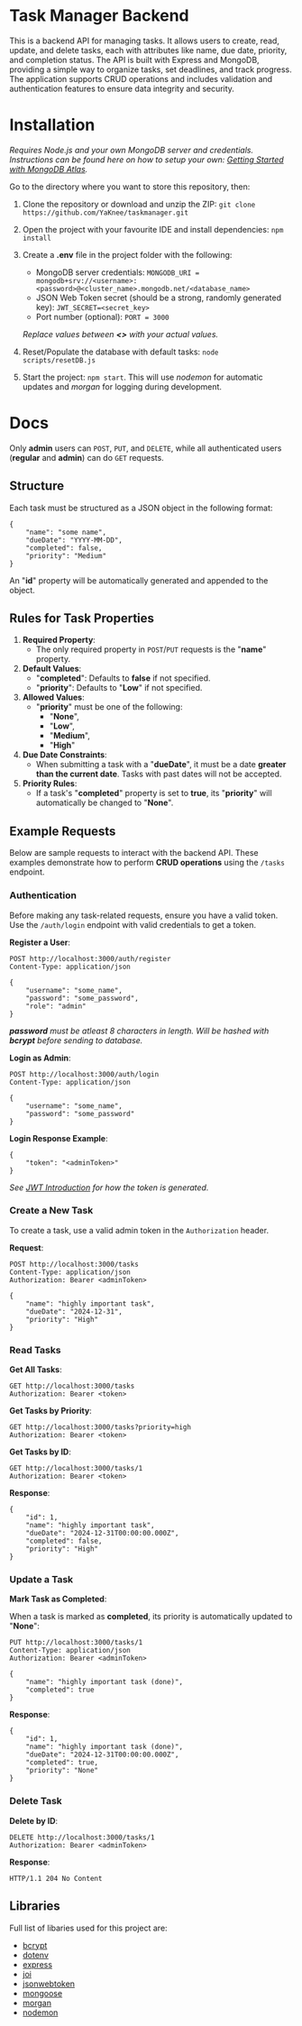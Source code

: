 # Task Manager Backend

This is a backend API for managing tasks. It allows users to create, read, update, and delete tasks, each with attributes like name, due date, priority, and completion status. The API is built with Express and MongoDB, providing a simple way to organize tasks, set deadlines, and track progress. The application supports CRUD operations and includes validation and authentication features to ensure data integrity and security.

# Installation
_Requires Node.js and your own MongoDB server and credentials. Instructions can be found here on how to setup your own: [Getting Started with MongoDB Atlas](https://www.youtube.com/watch?v=bBA9rUdqmgY)._

Go to the directory where you want to store this repository, then:
1. Clone the repository or download and unzip the ZIP: `git clone https://github.com/YaKnee/taskmanager.git`
2. Open the project with your favourite IDE and install dependencies: `npm install`
3. Create a __.env__ file in the project folder with the following:
    - MongoDB server credentials: `MONGODB_URI = mongodb+srv://<username>:<password>@<cluster_name>.mongodb.net/<database_name>`
    - JSON Web Token secret (should be a strong, randomly generated key): `JWT_SECRET=<secret_key>`
    - Port number (optional): `PORT = 3000`

    _Replace values between __<>__ with your actual values._

4. Reset/Populate the database with default tasks: `node scripts/resetDB.js`
5. Start the project: `npm start`. This will use _nodemon_ for automatic updates and _morgan_ for logging during development.

# Docs

Only __admin__ users can `POST`, `PUT`, and `DELETE`, while all authenticated users (__regular__ and __admin__) can do `GET` requests. 

## Structure 
Each task must be structured as a JSON object in the following format:
``` 
{
    "name": "some name",
    "dueDate": "YYYY-MM-DD",
    "completed": false,
    "priority": "Medium"
}
```
An "__id__" property will be automatically generated and appended to the object.

## Rules for Task Properties
1. __Required Property__:
    - The only required property in `POST`/`PUT` requests is the "__name__" property.
2. __Default Values__:
    - "__completed__": Defaults to __false__ if not specified.
    - "__priority__": Defaults to "__Low__" if not specified.
3. __Allowed Values__:
    - "__priority__" must be one of the following:
        - "__None__",
        - "__Low__",
        - "__Medium__",
        - "__High__"
4. __Due Date Constraints__:
    - When submitting a task with a "__dueDate__", it must be a date __greater than the current date__. Tasks with past dates will not be accepted.
5. __Priority Rules__:
    - If a task's "__completed__" property is set to __true__, its "__priority__" will automatically be changed to "__None__".

## Example Requests

Below are sample requests to interact with the backend API. These examples demonstrate how to perform __CRUD operations__ using the `/tasks` endpoint.

### Authentication

Before making any task-related requests, ensure you have a valid token. Use the `/auth/login` endpoint with valid credentials to get a token.

__Register a User__:
```
POST http://localhost:3000/auth/register
Content-Type: application/json

{
    "username": "some_name",
    "password": "some_password",
    "role": "admin"
}
```
_**password** must be atleast 8 characters in length. Will be hashed with **bcrypt** before sending to database._

__Login as Admin__:
```
POST http://localhost:3000/auth/login
Content-Type: application/json

{
    "username": "some_name",
    "password": "some_password"
}
```

__Login Response Example__:
```
{
    "token": "<adminToken>"
}
```
_See [JWT Introduction](https://jwt.io/introduction) for how the token is generated._

### Create a New Task
To create a task, use a valid admin token in the `Authorization` header.

__Request__:
```
POST http://localhost:3000/tasks
Content-Type: application/json
Authorization: Bearer <adminToken>

{
    "name": "highly important task",
    "dueDate": "2024-12-31",
    "priority": "High"
}
```

### Read Tasks
__Get All Tasks__:
```
GET http://localhost:3000/tasks
Authorization: Bearer <token>
```

__Get Tasks by Priority__:
```
GET http://localhost:3000/tasks?priority=high
Authorization: Bearer <token>
```

__Get Tasks by ID__:
```
GET http://localhost:3000/tasks/1
Authorization: Bearer <token>
```

__Response__:
```
{
    "id": 1,
    "name": "highly important task",
    "dueDate": "2024-12-31T00:00:00.000Z",
    "completed": false,
    "priority": "High"
}
```

### Update a Task

__Mark Task as Completed__:

When a task is marked as __completed__, its priority is automatically updated to "__None__":
```
PUT http://localhost:3000/tasks/1
Content-Type: application/json
Authorization: Bearer <adminToken>

{
    "name": "highly important task (done)",
    "completed": true
}
```

__Response__:
```
{
    "id": 1,
    "name": "highly important task (done)",
    "dueDate": "2024-12-31T00:00:00.000Z",
    "completed": true,
    "priority": "None"
}
```

### Delete Task
__Delete by ID__:
```
DELETE http://localhost:3000/tasks/1
Authorization: Bearer <adminToken>
```

__Response__:
```
HTTP/1.1 204 No Content
```


## Libraries

Full list of libaries used for this project are:
- [bcrypt](https://www.npmjs.com/package/bcrypt)
- [dotenv](https://www.dotenv.org/docs/)
- [express](https://expressjs.com/en/4x/api.html)
- [joi](https://joi.dev/api/?v=17.13.3)
- [jsonwebtoken](https://jwt.io/introduction)
- [mongoose](https://mongoosejs.com/docs/index.html)
- [morgan](https://github.com/expressjs/morgan#readme)
- [nodemon](https://github.com/remy/nodemon)